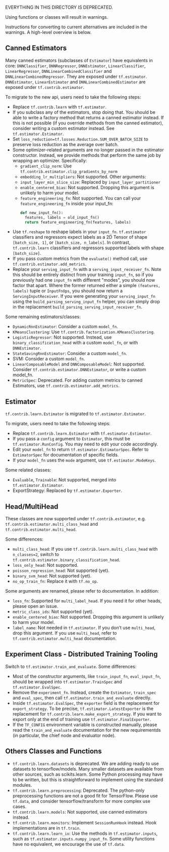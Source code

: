 EVERYTHING IN THIS DIRECTORY IS DEPRECATED.

Using functions or classes will result in warnings.

Instructions for converting to current alternatives are included in the
warnings. A high-level overview is below.

## Canned Estimators

Many canned estimators (subclasses of `Estimator`) have equivalents in core:
`DNNClassifier`, `DNNRegressor`, `DNNEstimator`, `LinearClassifier`,
`LinearRegressor`, `DNNLinearCombinedClassifier` and
`DNNLinearCombinedRegressor`. They are exposed under `tf.estimator`.
`DNNEstimator`, `LinearEstimator` and `DNNLinearCombinedEstimator`
are exposed under `tf.contrib.estimator`.

To migrate to the new api, users need to take the following steps:

* Replace `tf.contrib.learn` with `tf.estimator`.
* If you subclass any of the estimators, stop doing that. You should be able to
  write a factory method that returns a canned estimator instead. If this is not
  possible (if you override methods from the canned estimator), consider writing
  a custom estimator instead. See `tf.estimator.Estimator`.
* Set `loss_reduction=tf.losses.Reduction.SUM_OVER_BATCH_SIZE` to preserve loss
  reduction as the average over batch.
* Some optimizer-related arguments are no longer passed in the estimator
  constructor. Instead, we provide methods that perform the same job by wrapping
  an optimizer. Specifically:
  *  `gradient_clip_norm`: Use `tf.contrib.estimator.clip_gradients_by_norm`
  *  `embedding_lr_multipliers`: Not supported.
  Other arguments:
  * `input_layer_min_slice_size`: Replaced by `input_layer_partitioner`
  * `enable_centered_bias`: Not supported. Dropping this argument is unlikely to
    harm your model.
  * `feature_engineering_fn`: Not supported. You can call your
    `feature_engineering_fn` inside your input_fn:
    ```python
    def new_input_fn():
      features, labels = old_input_fn()
      return feature_engineering_fn(features, labels)
    ```
* Use `tf.reshape` to reshape labels in your `input_fn`. `tf.estimator`
  classifiers and regressors expect labels as a 2D Tensor of shape
  `[batch_size, 1]`, or `[batch_size, n_labels]`. In contrast,
  `tf.contrib.learn` classifiers and regressors supported labels with shape
  `[batch_size]`.
* If you pass custom metrics from the `evaluate()` method call, use
  `tf.contrib.estimator.add_metrics`.
* Replace your `serving_input_fn` with a `serving_input_receiver_fn`.
  Note this should be entirely distinct from your training `input_fn`, so if you
  previously had one `input_fn` with different "modes", you should now factor
  that apart.  Where the former returned either a simple `(features, labels)`
  tuple or `InputFnOps`, you should now return a `ServingInputReceiver`.
  If you were generating your `serving_input_fn` using the
  `build_parsing_serving_input_fn` helper, you can simply drop in the
  replacement `build_parsing_serving_input_receiver_fn`.

Some remaining estimators/classes:

* `DynamicRnnEstimator`:  Consider a custom `model_fn`.
* `KMeansClustering`: Use `tf.contrib.factorization.KMeansClustering`.
* `LogisticRegressor`: Not supported. Instead, use `binary_classification_head`
  with a custom `model_fn`, or with `DNNEstimator`.
* `StateSavingRnnEstimator`: Consider a custom `model_fn`.
* SVM: Consider a custom `model_fn`.
* `LinearComposableModel` and `DNNComposableModel`: Not supported. 
  Consider `tf.contrib.estimator.DNNEstimator`, or write a custom model_fn.
* `MetricSpec`: Deprecated. For adding custom metrics to canned Estimators, use
  `tf.contrib.estimator.add_metrics`.

## Estimator
`tf.contrib.learn.Estimator` is migrated to `tf.estimator.Estimator`.

To migrate, users need to take the following steps:

* Replace `tf.contrib.learn.Estimator` with `tf.estimator.Estimator`.
* If you pass a `config` argument to `Estimator`, this must be
  `tf.estimator.RunConfig`. You may need to edit your code accordingly.
* Edit your `model_fn` to return `tf.estimator.EstimatorSpec`. Refer to
  `EstimatorSpec` for documentation of specific fields.
* If your `model_fn` uses the `mode` argument, use `tf.estimator.ModeKeys`.

Some related classes:
* `Evaluable`, `Trainable`: Not supported, merged into `tf.estimator.Estimator`.
* ExportStrategy: Replaced by `tf.estimator.Exporter`.

## Head/MultiHead
These classes are now supported under `tf.contrib.estimator`, e.g.
`tf.contrib.estimator.multi_class_head` and `tf.contrib.estimator.multi_head`.

Some differences:

* `multi_class_head`: If you use `tf.contrib.learn.multi_class_head` with
  `n_classes=2`, switch to `tf.contrib.estimator.binary_classification_head`.
* `loss_only_head`: Not supported.
* `poisson_regression_head`: Not supported (yet).
* `binary_svm_head`: Not supported (yet).
* `no_op_train_fn`: Replace it with `tf.no_op`.

Some arguments are renamed, please refer to documentation. In addition:

* `loss_fn`: Supported for `multi_label_head`. If you need it for other heads,
  please open an issue.
* `metric_class_ids`: Not supported (yet).
* `enable_centered_bias`: Not supported. Dropping this argument is unlikely to
  harm your model.
* `label_name`: Not needed in `tf.estimator`. If you don’t use `multi_head`,
  drop this argument. If you use `multi_head`, refer to
  `tf.contrib.estimator.multi_head` documentation.

## Experiment Class - Distributed Training Tooling

Switch to `tf.estimator.train_and_evaluate`. Some differences:

* Most of the constructor arguments, like `train_input_fn`, `eval_input_fn`,
  should be wrapped into `tf.estimator.TrainSpec` and `tf.estimator.EvalSpec`.
* Remove the `experiment_fn`. Instead, create the `Estimator`,
  `train_spec` and `eval_spec`, then call `tf.estimator.train_and_evaluate`
  directly.
* Inside `tf.estimator.EvalSpec`, the `exporter` field is the replacement
  for `export_strategy`. To be precise, `tf.estimator.LatestExporter` is the
  replacement for `tf.contrib.learn.make_export_strategy`. If you want to export
  only at the end of training  use `tf.estimator.FinalExporter`.
* If the `TF_CONFIG` environment variable is constructed manually, please read
  the `train_and_evaluate` documentation for the new requirementds (in
  particular, the chief node and evaluator node).

## Others Classes and Functions

* `tf.contrib.learn.datasets` is deprecated. We are adding ready to use datasets
  to tensorflow/models. Many smaller datasets are available from other sources,
  such as scikits.learn. Some Python processing may have to be written, but this
  is straightforward to implement using the standard modules.
* `tf.contrib.learn.preprocessing`: Deprecated. The python-only preprocessing
  functions are not a good fit for TensorFlow. Please use `tf.data`, and
  consider tensorflow/transform for more complex use cases.
* `tf.contrib.learn.models`: Not supported, use canned estimators instead.
* `tf.contrib.learn.monitors`: Implement `SessionRunHook` instead. Hook
  implementations are in `tf.train`.
* `tf.contrib.learn.learn_io`: Use the methods in `tf.estimator.inputs`, such as
  `tf.estimator.inputs.numpy_input_fn`. Some utility functions have no
  equivalent, we encourage the use of `tf.data`.

